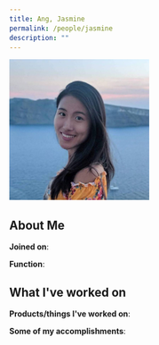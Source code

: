 ```yaml
---
title: Ang, Jasmine
permalink: /people/jasmine
description: ""
---
```


<img src="/images/headshots/jasmine.jpg" title="Ang, Jasmine" alt="Ang, Jasmine" style="width:50%;margin-left:0">

## About Me

**Joined on**: 

**Function**: 

## What I've worked on

**Products/things I've worked on**:


**Some of my accomplishments**:

